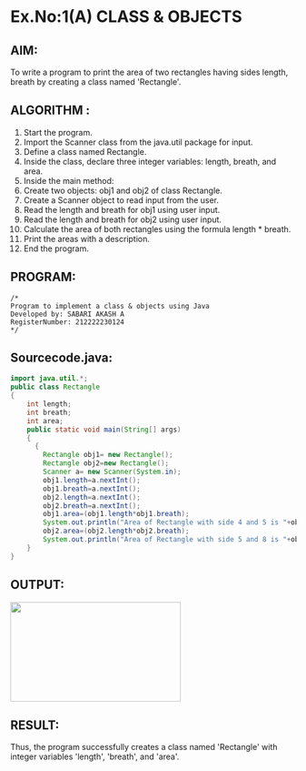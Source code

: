 # Ex.No:1(A) CLASS & OBJECTS

## AIM:
To write a program to print the area of two rectangles having sides length, breath by creating a class named 'Rectangle'.

## ALGORITHM :
1. Start the program.
2. Import the Scanner class from the java.util package for input.
3. Define a class named Rectangle.
4. Inside the class, declare three integer variables: length, breath, and area.
5. Inside the main method:
6. Create two objects: obj1 and obj2 of class Rectangle.
7. Create a Scanner object to read input from the user.
8. Read the length and breath for obj1 using user input.
9. Read the length and breath for obj2 using user input.
10. Calculate the area of both rectangles using the formula length * breath.
11. Print the areas with a description.
12.  End the program.



## PROGRAM:
 ```
/*
Program to implement a class & objects using Java
Developed by: SABARI AKASH A
RegisterNumber: 212222230124
*/
```

## Sourcecode.java:
```JAVA
import java.util.*;
public class Rectangle
{
    int length;
    int breath;
    int area;
    public static void main(String[] args)
    {
      {
        Rectangle obj1= new Rectangle();
        Rectangle obj2=new Rectangle();
        Scanner a= new Scanner(System.in);
        obj1.length=a.nextInt();
        obj1.breath=a.nextInt();
        obj2.length=a.nextInt();
        obj2.breath=a.nextInt();
        obj1.area=(obj1.length*obj1.breath);
        System.out.println("Area of Rectangle with side 4 and 5 is "+obj1.area);
        obj2.area=(obj2.length*obj2.breath);
        System.out.println("Area of Rectangle with side 5 and 8 is "+obj2.area);
    }
}
```
## OUTPUT:
<img src=https://github.com/user-attachments/assets/f2e51430-7afe-46d9-9f77-061f70b3ce21 width = 300 height = 175>

## RESULT:
Thus, the program successfully creates a class named 'Rectangle' with integer variables 'length', 'breath', and 'area'.
